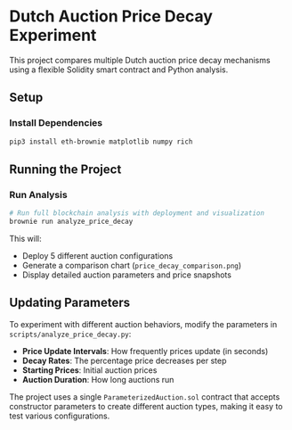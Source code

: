 # Dutch Auction Price Decay Experiment

This project compares multiple Dutch auction price decay mechanisms using a flexible Solidity smart contract and Python analysis.

## Setup

### Install Dependencies

```bash
pip3 install eth-brownie matplotlib numpy rich
```

## Running the Project

### Run Analysis

```bash
# Run full blockchain analysis with deployment and visualization
brownie run analyze_price_decay
```

This will:

- Deploy 5 different auction configurations
- Generate a comparison chart (`price_decay_comparison.png`)
- Display detailed auction parameters and price snapshots

## Updating Parameters

To experiment with different auction behaviors, modify the parameters in `scripts/analyze_price_decay.py`:

- **Price Update Intervals**: How frequently prices update (in seconds)
- **Decay Rates**: The percentage price decreases per step
- **Starting Prices**: Initial auction prices
- **Auction Duration**: How long auctions run

The project uses a single `ParameterizedAuction.sol` contract that accepts constructor parameters to create different auction types, making it easy to test various configurations.
